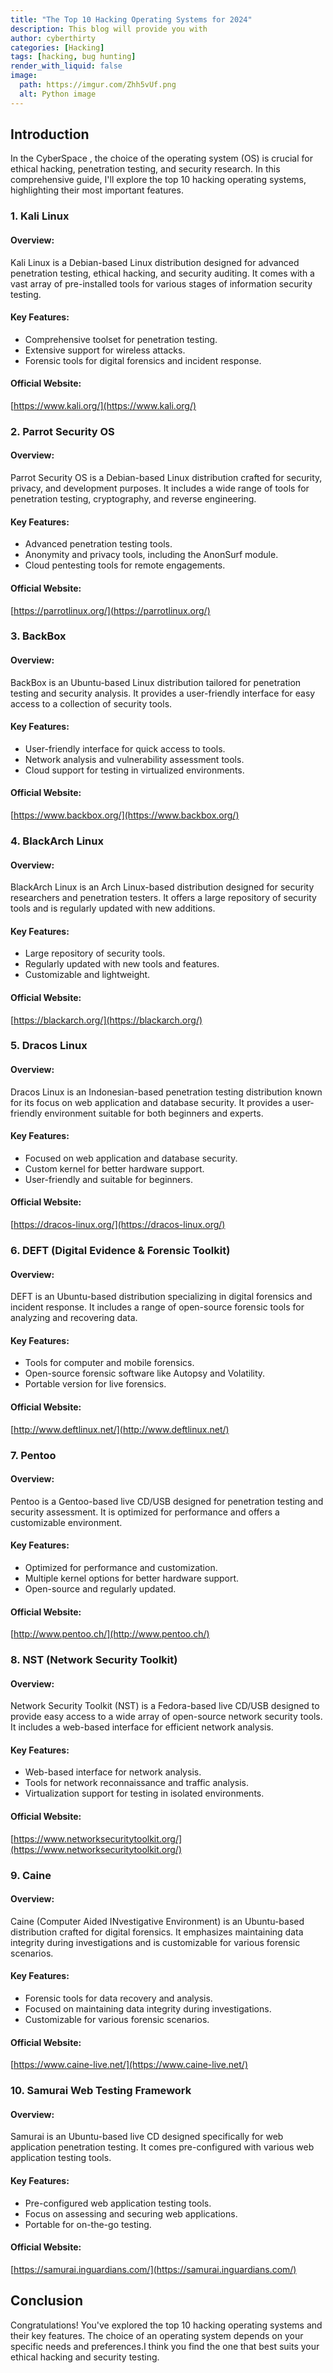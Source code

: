 ```yaml
---
title: "The Top 10 Hacking Operating Systems for 2024"
description: This blog will provide you with 
author: cyberthirty
categories: [Hacking]
tags: [hacking, bug hunting]
render_with_liquid: false
image:
  path: https://imgur.com/Zhh5vUf.png
  alt: Python image
---
```



## Introduction
In the CyberSpace , the choice of the operating system (OS) is crucial for ethical hacking, penetration testing, and security research. In this comprehensive guide, I'll explore the top 10 hacking operating systems, highlighting their most important features.

### 1. Kali Linux

#### Overview:
Kali Linux is a Debian-based Linux distribution designed for advanced penetration testing, ethical hacking, and security auditing. It comes with a vast array of pre-installed tools for various stages of information security testing.

#### Key Features:
- Comprehensive toolset for penetration testing.
- Extensive support for wireless attacks.
- Forensic tools for digital forensics and incident response.

#### Official Website:
[https://www.kali.org/](https://www.kali.org/)

### 2. Parrot Security OS

#### Overview:
Parrot Security OS is a Debian-based Linux distribution crafted for security, privacy, and development purposes. It includes a wide range of tools for penetration testing, cryptography, and reverse engineering.

#### Key Features:
- Advanced penetration testing tools.
- Anonymity and privacy tools, including the AnonSurf module.
- Cloud pentesting tools for remote engagements.

#### Official Website:
[https://parrotlinux.org/](https://parrotlinux.org/)

### 3. BackBox

#### Overview:
BackBox is an Ubuntu-based Linux distribution tailored for penetration testing and security analysis. It provides a user-friendly interface for easy access to a collection of security tools.

#### Key Features:
- User-friendly interface for quick access to tools.
- Network analysis and vulnerability assessment tools.
- Cloud support for testing in virtualized environments.

#### Official Website:
[https://www.backbox.org/](https://www.backbox.org/)

### 4. BlackArch Linux

#### Overview:
BlackArch Linux is an Arch Linux-based distribution designed for security researchers and penetration testers. It offers a large repository of security tools and is regularly updated with new additions.

#### Key Features:
- Large repository of security tools.
- Regularly updated with new tools and features.
- Customizable and lightweight.

#### Official Website:
[https://blackarch.org/](https://blackarch.org/)

### 5. Dracos Linux

#### Overview:
Dracos Linux is an Indonesian-based penetration testing distribution known for its focus on web application and database security. It provides a user-friendly environment suitable for both beginners and experts.

#### Key Features:
- Focused on web application and database security.
- Custom kernel for better hardware support.
- User-friendly and suitable for beginners.

#### Official Website:
[https://dracos-linux.org/](https://dracos-linux.org/)

### 6. DEFT (Digital Evidence & Forensic Toolkit)

#### Overview:
DEFT is an Ubuntu-based distribution specializing in digital forensics and incident response. It includes a range of open-source forensic tools for analyzing and recovering data.

#### Key Features:
- Tools for computer and mobile forensics.
- Open-source forensic software like Autopsy and Volatility.
- Portable version for live forensics.

#### Official Website:
[http://www.deftlinux.net/](http://www.deftlinux.net/)

### 7. Pentoo

#### Overview:
Pentoo is a Gentoo-based live CD/USB designed for penetration testing and security assessment. It is optimized for performance and offers a customizable environment.

#### Key Features:
- Optimized for performance and customization.
- Multiple kernel options for better hardware support.
- Open-source and regularly updated.

#### Official Website:
[http://www.pentoo.ch/](http://www.pentoo.ch/)

### 8. NST (Network Security Toolkit)

#### Overview:
Network Security Toolkit (NST) is a Fedora-based live CD/USB designed to provide easy access to a wide array of open-source network security tools. It includes a web-based interface for efficient network analysis.

#### Key Features:
- Web-based interface for network analysis.
- Tools for network reconnaissance and traffic analysis.
- Virtualization support for testing in isolated environments.

#### Official Website:
[https://www.networksecuritytoolkit.org/](https://www.networksecuritytoolkit.org/)

### 9. Caine

#### Overview:
Caine (Computer Aided INvestigative Environment) is an Ubuntu-based distribution crafted for digital forensics. It emphasizes maintaining data integrity during investigations and is customizable for various forensic scenarios.

#### Key Features:
- Forensic tools for data recovery and analysis.
- Focused on maintaining data integrity during investigations.
- Customizable for various forensic scenarios.

#### Official Website:
[https://www.caine-live.net/](https://www.caine-live.net/)

### 10. Samurai Web Testing Framework

#### Overview:
Samurai is an Ubuntu-based live CD designed specifically for web application penetration testing. It comes pre-configured with various web application testing tools.

#### Key Features:
- Pre-configured web application testing tools.
- Focus on assessing and securing web applications.
- Portable for on-the-go testing.

#### Official Website:
[https://samurai.inguardians.com/](https://samurai.inguardians.com/)

## Conclusion

Congratulations! You've explored the top 10 hacking operating systems and their key features. The choice of an operating system depends on your specific needs and preferences.I think you find the one that best suits your ethical hacking and security testing.
